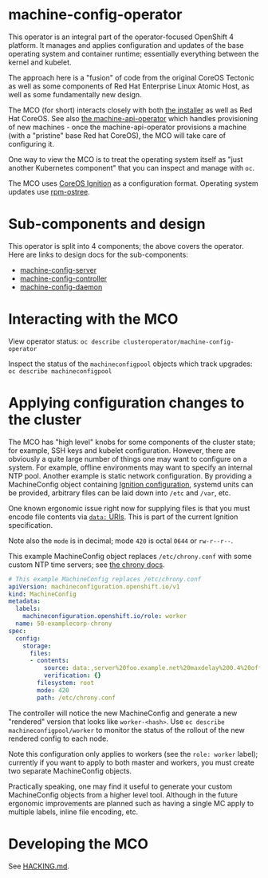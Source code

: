 # machine-config-operator

This operator is an integral part of the operator-focused OpenShift 4 platform.
It manages and applies configuration and updates of the base operating system
and container runtime; essentially everything between the kernel and kubelet.

The approach here is a "fusion" of code from the original CoreOS
Tectonic as well as some components of Red Hat Enterprise Linux Atomic Host,
as well as some fundamentally new design.

The MCO (for short) interacts closely with
both [the installer](https://github.com/openshift/installer/) as well as Red Hat
CoreOS. See also [the machine-api-operator](https://github.com/openshift/machine-api-operator)
which handles provisioning of new machines - once the machine-api-operator
provisions a machine (with a "pristine" base Red hat CoreOS), the MCO will take
care of configuring it.

One way to view the MCO is to treat the operating system itself as "just another
Kubernetes component" that you can inspect and manage with `oc`.

The MCO uses [CoreOS Ignition](https://github.com/coreos/ignition) as a configuration
format.  Operating system updates use [rpm-ostree](http://github.com/projectatomic/rpm-ostree).

# Sub-components and design

This operator is split into 4 components; the above covers
the operator.  Here are links to design docs for the sub-components:

 - [machine-config-server](docs/MachineConfigServer.md)
 - [machine-config-controller](docs/MachineConfigController.md)
 - [machine-config-daemon](docs/MachineConfigDaemon.md)

# Interacting with the MCO

View operator status:
`oc describe clusteroperator/machine-config-operator`

Inspect the status of the `machineconfigpool` objects which track upgrades:
`oc describe machineconfigpool`

# Applying configuration changes to the cluster

The MCO has "high level" knobs for some components of the cluster state; for
example, SSH keys and kubelet configuration. However, there are obviously a
quite large number of things one may want to configure on a system. For example,
offline environments may want to specify an internal NTP pool. Another example
is static network configuration. By providing a MachineConfig object
containing [Ignition configuration](https://github.com/coreos/ignition),
systemd units can be provided, arbitrary files can be laid down into `/etc` and `/var`, etc.

One known ergonomic issue right now for supplying files is that you must encode file contents
via [`data:` URIs](https://en.wikipedia.org/wiki/Data_URI_scheme). This is part of
the current Ignition specification.

Note also the `mode` is in decimal; mode `420` is octal `0644` or `rw-r--r--`.

This example MachineConfig object replaces `/etc/chrony.conf` with some
custom NTP time servers; see
[the chrony docs](https://chrony.tuxfamily.org/manual.html#Dial_002dup-configuration).

```yaml
# This example MachineConfig replaces /etc/chrony.conf
apiVersion: machineconfiguration.openshift.io/v1
kind: MachineConfig
metadata:
  labels:
    machineconfiguration.openshift.io/role: worker
  name: 50-examplecorp-chrony
spec:
  config:
    storage:
      files:
      - contents:
          source: data:,server%20foo.example.net%20maxdelay%200.4%20offline%0Aserver%20bar.example.net%20maxdelay%200.4%20offline%0Aserver%20baz.example.net%20maxdelay%200.4%20offline
          verification: {}
        filesystem: root
        mode: 420
        path: /etc/chrony.conf
```

The controller will notice the new MachineConfig and generate a new
"rendered" version that looks like `worker-<hash>`.  Use
`oc describe machineconfigpool/worker` to monitor the status of the rollout
of the new rendered config to each node.

Note this configuration only applies to workers (see the `role: worker` label);
currently if you want to apply to both master and workers, you must create two
separate MachineConfig objects.

Practically speaking, one may find it useful to generate your
custom MachineConfig objects from a higher level tool.  Although
in the future ergonomic improvements are planned such as having
a single MC apply to multiple labels, inline file encoding, etc.

# Developing the MCO

See [HACKING.md](HACKING.md).
